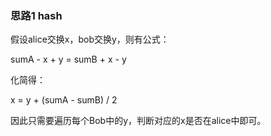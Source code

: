 ### 思路1 hash

假设alice交换x，bob交换y，则有公式：

sumA - x + y = sumB + x - y

化简得：

x = y + (sumA - sumB) / 2

因此只需要遍历每个Bob中的y，判断对应的x是否在alice中即可。

